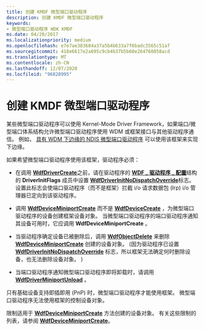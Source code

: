 ```yaml
---
title: 创建 KMDF 微型端口驱动程序
description: 创建 KMDF 微型端口驱动程序
keywords:
- 微型端口驱动程序 WDK KMDF
ms.date: 04/20/2017
ms.localizationpriority: medium
ms.openlocfilehash: e7e7ae383684a37a5b4b633a7f6badc3565c51af
ms.sourcegitcommit: 418e6617e2a695c9cb4b37b5b60e264760858acd
ms.translationtype: MT
ms.contentlocale: zh-CN
ms.lasthandoff: 12/07/2020
ms.locfileid: "96828995"
---
```

# <a name="creating-kmdf-miniport-drivers"></a>创建 KMDF 微型端口驱动程序





某些微型端口驱动程序可以使用 Kernel-Mode Driver Framework，如果端口/微型端口体系结构允许微型端口驱动程序使用 WDM 或框架接口与其他驱动程序通信。 例如， [具有 WDM 下边缘的 NDIS 微型端口驱动程序](../network/ndis-miniport-drivers-with-a-wdm-lower-edge.md) 可以使用该框架来实现下边缘。

如果希望微型端口驱动程序使用该框架，驱动程序必须：

-   在调用 [**WdfDriverCreate**](/windows-hardware/drivers/ddi/wdfdriver/nf-wdfdriver-wdfdrivercreate)之前，请在驱动程序的 [**WDF \_ 驱动程序 \_ 配置**](/windows-hardware/drivers/ddi/wdfdriver/ns-wdfdriver-_wdf_driver_config)结构的 **DriverInitFlags** 成员中设置 [**WdfDriverInitNoDispatchOverride**](/windows-hardware/drivers/ddi/wdfdriver/ne-wdfdriver-_wdf_driver_init_flags)标志。 设置此标志会使端口驱动程序（而不是框架）拦截 i/o 请求数据包 (Irp) i/o 管理器已定向到该驱动程序。

-   调用 [**WdfDeviceMiniportCreate**](/windows-hardware/drivers/ddi/wdfminiport/nf-wdfminiport-wdfdeviceminiportcreate) 而不是 [**WdfDeviceCreate**](/windows-hardware/drivers/ddi/wdfdevice/nf-wdfdevice-wdfdevicecreate) ，为微型端口驱动程序的设备创建框架设备对象。 当微型端口驱动程序的端口驱动程序通知其设备可用时，它应调用 **WdfDeviceMiniportCreate** 。

-   当驱动程序确定设备已被删除后，调用 [**WdfObjectDelete**](/windows-hardware/drivers/ddi/wdfobject/nf-wdfobject-wdfobjectdelete) 来删除 [**WdfDeviceMiniportCreate**](/windows-hardware/drivers/ddi/wdfminiport/nf-wdfminiport-wdfdeviceminiportcreate) 创建的设备对象。  (因为驱动程序已设置 [**WdfDriverInitNoDispatchOverride**](/windows-hardware/drivers/ddi/wdfdriver/ne-wdfdriver-_wdf_driver_init_flags) 标志，所以框架无法确定何时删除设备，也无法删除设备对象。 ) 

-   当端口驱动程序通知微型端口驱动程序即将卸载时，请调用 [**WdfDriverMiniportUnload**](/windows-hardware/drivers/ddi/wdfminiport/nf-wdfminiport-wdfdriverminiportunload) 。

只有基础设备支持即插即用 (PnP) 时，微型端口驱动程序才能使用框架。 微型端口驱动程序无法使用框架的控制设备对象。

限制适用于 [**WdfDeviceMiniportCreate**](/windows-hardware/drivers/ddi/wdfminiport/nf-wdfminiport-wdfdeviceminiportcreate) 方法创建的设备对象。 有关这些限制的列表，请参阅 [**WdfDeviceMiniportCreate**](/windows-hardware/drivers/ddi/wdfminiport/nf-wdfminiport-wdfdeviceminiportcreate)。

 

